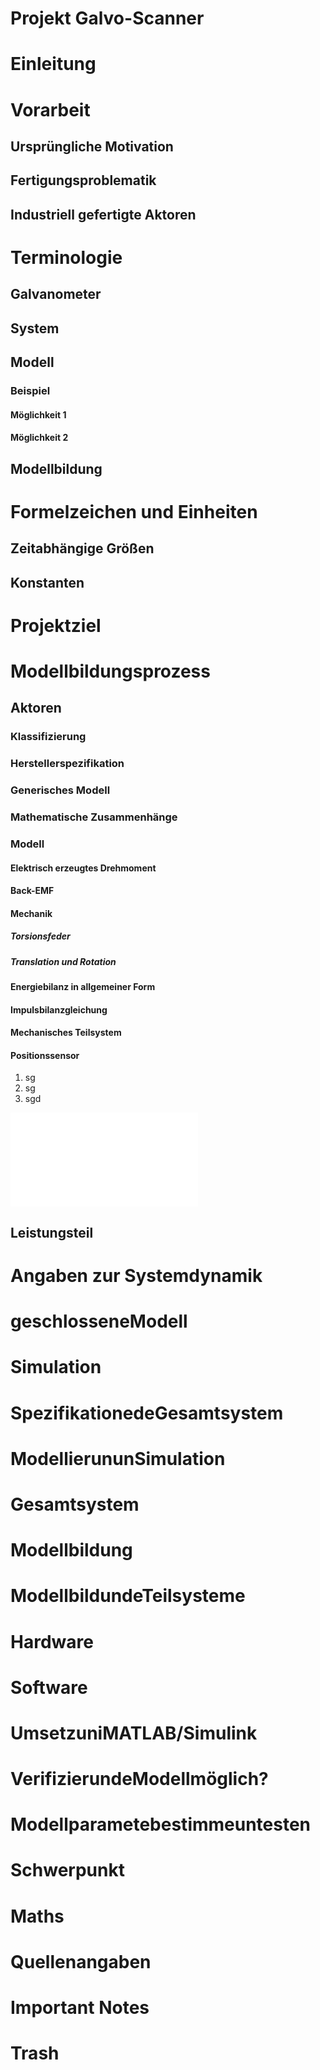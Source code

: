 # Projekt Galvo-Scanner
# Einleitung
# Vorarbeit
## Ursprüngliche Motivation
## Fertigungsproblematik
## Industriell gefertigte Aktoren
# Terminologie
## Galvanometer
## System
## Modell
### Beispiel
#### Möglichkeit 1
#### Möglichkeit 2
## Modellbildung
# Formelzeichen und Einheiten
## Zeitabhängige Größen
## Konstanten
# Projektziel
# Modellbildungsprozess
## Aktoren
### Klassifizierung
### Herstellerspezifikation
### Generisches Modell
### Mathematische Zusammenhänge
### Modell
#### Elektrisch erzeugtes Drehmoment
#### Back-EMF
#### Mechanik
##### Torsionsfeder
##### Translation und Rotation
#### Energiebilanz in allgemeiner Form
#### Impulsbilanzgleichung
#### Mechanisches Teilsystem
#### Positionssensor ####
1. sg
2. sg
3. sgd

![](./image.pdf)
<!-- ![](./image.pdf_tex) -->
<!-- ![](./image.svg) -->
<!-- ![](./image.ps) -->
<!-- ![](./image.ps_tex) -->

## Leistungsteil
# Angaben zur Systemdynamik
# geschlosseneModell
# Simulation
# SpezifikationedeGesamtsystem
# ModellierununSimulation
# Gesamtsystem
# Modellbildung
# ModellbildundeTeilsysteme
# Hardware
# Software
# UmsetzuniMATLAB/Simulink
# VerifizierundeModellmöglich?
# Modellparametebestimmeuntesten
# Schwerpunkt
# Maths
# Quellenangaben
# Important Notes
# Trash

